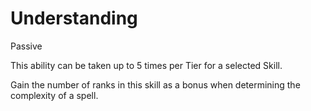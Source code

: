 # Understanding

Passive

This ability can be taken up to 5 times per Tier for a selected Skill.

Gain the number of ranks in this skill as a bonus when determining the complexity of a spell.